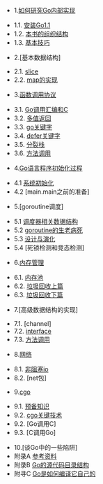 * 1.[如何研究Go内部实现](01.0.md)
 - 1.1. [安装Go1.1](01.1.md)
 - 1.2. [本书的组织结构](01.2.md)
 - 1.3. [基本技巧](01.3.md)
* 2.[基本数据结构]
 - 2.1. [slice](02.1.md)
 - 2.2. [map的实现](02.2.md)
* 3.[函数调用协议](03.0.md)
 - 3.1. [Go调用汇编和C](03.1.md)
 - 3.2. [多值返回](03.2.md)
 - 3.3. [go关键字](03.3.md)
 - 3.4. [defer关键字](03.4.md)
 - 3.5. [分裂栈](03.5.md)
 - 3.6. [方法调用](03.6.md)
* 4.[Go语言程序初始化过程](04.0.md)
 - 4.1 [系统初始化](04.1.md)
 - 4.2 [main.main之前的准备]
* 5.[goroutine调度]
 - 5.1 [调度器相关数据结构](05.1.md)
 - 5.2 [goroutine的生老病死](05.2.md)
 - 5.3 [设计与演化](05.3.md)
 - 5.4 [死锁检测和竞态检测]
* 6.[内存管理](06.0.md)
 - 6.1. [内存池](06.1.md)
 - 6.2. [垃圾回收上篇](06.2.md)
 - 6.3. [垃圾回收下篇](06.3.md)
* 7.[高级数据结构的实现]
 - 7.1. [channel]
 - 7.2. [interface](07.2.md)
 - 7.3. [方法调用](07.3.md)
* 8.[网络](08.0.md)
 - 8.1. [非阻塞io](08.1.md)
 - 8.2. [net包]
* 9.[cgo](09.0.md)
 - 9.1. [预备知识](09.1.md)
 - 9.2. [cgo关键技术](09.2.md)
 - 9.2. [Go调用C]
 - 9.3. [C调用Go]
* 10.[谈Go中的一些陷阱]
* 附录A [参考资料](ref.md)
* 附录B [Go的源代码目录结构](ref2.md)
* 附寻C [Go是如何编译它自己的](ref3.md)